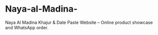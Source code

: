 # Naya-al-Madina-
Naya Al Madina Khajur &amp; Date Paste Website – Online product showcase and WhatsApp order.
